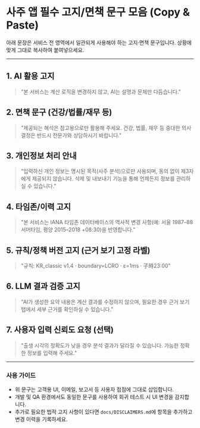 # 사주 앱 필수 고지/면책 문구 모음 (Copy & Paste)

아래 문장은 서비스 전 영역에서 일관되게 사용해야 하는 고지·면책 문구입니다. 상황에 맞게 그대로 복사하여 붙여넣으세요.

---

## 1. AI 활용 고지
> "본 서비스는 계산 로직을 변경하지 않고, AI는 설명과 문체만 다듬습니다."

## 2. 면책 문구 (건강/법률/재무 등)
> "제공되는 해석은 참고용으로만 활용해 주세요. 건강, 법률, 재무 등 중대한 의사결정은 반드시 전문가와 상담하시기 바랍니다."

## 3. 개인정보 처리 안내
> "입력하신 개인 정보는 명시된 목적(사주 분석)으로만 사용되며, 동의 없이 제3자에게 제공되지 않습니다. 삭제 및 내보내기 기능을 통해 언제든지 정보를 관리하실 수 있습니다."

## 4. 타임존/이력 고지
> "본 서비스는 IANA 타임존 데이터베이스의 역사적 변경 사항(예: 서울 1987–88 서머타임, 평양 2015–2018 +08:30)을 반영합니다."

## 5. 규칙/정책 버전 고지 (근거 보기 고정 라벨)
> "규칙: KR_classic v1.4 · boundary=LCRO · ε=1ms · 子時23:00"

## 6. LLM 결과 검증 고지
> "AI가 생성한 요약 내용은 계산 결과를 수정하지 않으며, 필요한 경우 근거 보기 탭에서 세부 근거를 확인하실 수 있습니다."

## 7. 사용자 입력 신뢰도 요청 (선택)
> "출생 시각의 정확도가 낮을 경우 분석 결과가 달라질 수 있습니다. 가능한 정확한 정보를 입력해 주세요."

---

### 사용 가이드
- 위 문구는 고객용 UI, 이메일, 보고서 등 사용자 접점에 그대로 삽입합니다.
- 개발 및 QA 환경에서도 동일한 문구를 사용하여 회귀 테스트 시 UI 변경을 감지합니다.
- 추가로 필요한 법적 고지 사항이 있다면 `docs/DISCLAIMERS.md`에 항목을 추가하고 변경 이력을 기록하세요.
